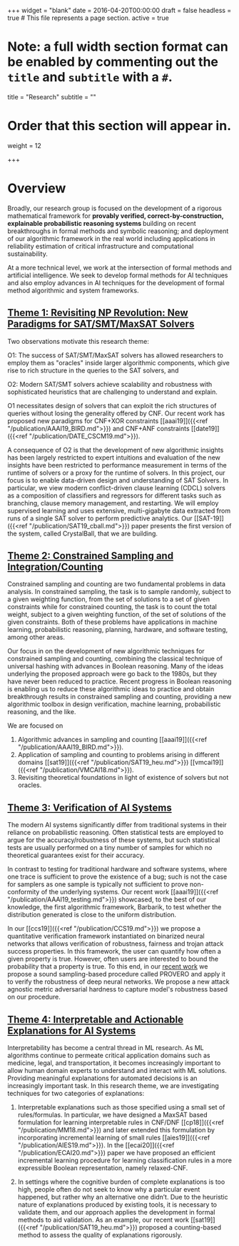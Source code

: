 +++
widget = "blank"
date = 2016-04-20T00:00:00
draft = false
headless = true  # This file represents a page section.
active = true


# Note: a full width section format can be enabled by commenting out the `title` and `subtitle` with a `#`.
title = "Research"
subtitle = ""

# Order that this section will appear in.
weight = 12

+++

# __Overview__

Broadly, our research group is focused on the development of a rigorous
mathematical framework for <b> provably verified, correct-by-construction,
explainable probabilistic reasoning systems </b> building on recent
breakthroughs in formal methods and symbolic reasoning; and deployment of our
algorithmic framework in the real world including applications in reliability
estimation of critical infrastructure and computational sustainability.

At a more technical level, we work at the intersection of formal methods and
artificial intelligence. We seek to develop formal methods for AI techniques and
also employ advances in AI techniques for the development of formal method
algorithmic and system frameworks.


## <u> Theme 1: Revisiting NP Revolution: New Paradigms for SAT/SMT/MaxSAT Solvers </u>

Two observations motivate this research theme:

O1: The success of SAT/SMT/MaxSAT solvers has allowed researchers to employ them
as "oracles" inside larger algorithmic components, which give rise to rich
structure in the queries to the SAT solvers, and

O2: Modern SAT/SMT solvers achieve scalability and robustness with sophisticated
heuristics that are challenging to understand and explain.

O1 necessitates design of solvers that can exploit the rich structures of
queries without losing the generality offered by CNF. Our recent work has
proposed new paradigms for CNF+XOR constraints [[aaai19]]({{<ref
"/publication/AAAI19_BIRD.md">}}) and CNF+ANF constraints [[date19]]({{<ref
"/publication/DATE_CSCM19.md">}}).

A consequence of O2 is that the development of new algorithmic insights has been
largely restricted to expert intuitions and evaluation of the new insights have
been restricted to performance measurement in terms of the runtime of solvers or
a proxy for the runtime of solvers. In this project, our focus is to enable
data-driven design and understanding of SAT Solvers. In particular, we view
modern conflict-driven clause learning (CDCL) solvers as a composition of
classifiers and regressors for different tasks such as branching, clause memory
management, and restarting. We will employ supervised learning and uses
extensive, multi-gigabyte data extracted from runs of a single SAT solver to
perform predictive analytics. Our [[SAT-19]]({{<ref
"/publication/SAT19_cball.md">}}) paper presents the first version of the
system, called CrystalBall, that we are building.



## <u> Theme 2: Constrained Sampling and Integration/Counting </u>

Constrained sampling and counting are two fundamental problems in data analysis.
In constrained sampling, the task is to sample randomly, subject to a given
weighting function, from the set of solutions to a set of given constraints
while for constrained counting, the task is to count the total weight, subject
to a given weighting function, of the set of solutions of the given constraints.
Both of these problems have applications in machine learning, probabilistic
reasoning, planning, hardware, and software testing, among other areas.

Our focus in on the development of new algorithmic techniques for constrained
sampling and counting, combining the classical technique of universal hashing
with advances in Boolean reasoning. Many of the ideas underlying the proposed
approach were go back to the 1980s, but they have never been reduced to
practice. Recent progress in Boolean reasoning is enabling us to reduce these
algorithmic ideas to practice and obtain breakthrough results in constrained
sampling and counting, providing a new algorithmic toolbox in design
verification, machine learning, probabilistic reasoning, and the like.

We are focused on

1. Algorithmic advances in sampling and counting [[aaai19]]({{<ref
   "/publication/AAAI19_BIRD.md">}}).
2. Application of sampling and counting to problems arising in different domains
   [[sat19]]({{<ref "/publication/SAT19_heu.md">}}) [[vmcai19]]({{<ref
   "/publication/VMCAI18.md">}}).
3. Revisiting theoretical foundations in light of existence of solvers but not
   oracles.


## <u> Theme 3: Verification of AI Systems </u>


The modern AI systems significantly differ from traditional systems in
their reliance on probabilistic reasoning.  Often statistical tests are
employed to argue for the accuracy/robustness of these systems, but such
statistical tests are usually performed on a tiny number of samples for
which no theoretical guarantees exist for their accuracy.

In contrast to testing for traditional hardware and software systems, where one
trace is sufficient to prove the existence of a bug; such is not the case for
samplers as one sample is typically not sufficient to prove non-conformity of
the underlying systems. Our recent work [[aaai19]]({{<ref
"/publication/AAAI19_testing.md">}}) showcased, to the best of our knowledge,
the first algorithmic framework, Barbarik, to test whether the distribution
generated is close to the uniform distribution.

In our [[ccs19]]({{<ref "/publication/CCS19.md">}}) we propose a quantitative
verification framework instantiated on binarized neural networks that allows
verification of robustness, fairness and trojan attack success properties. In
this framework, the user can quantify how often a given property is true.
However, often users are interested to bound the probability that a property is
true. To this end, in our [recent work](https://arxiv.org/abs/2002.06864) we propose a sound sampling-based
procedure called PROVERO and apply it to verify the robustness of deep neural
networks. We propose a new attack agnostic metric adversarial hardness to
capture model's robustness based on our procedure.


## <u> Theme 4: Interpretable and Actionable Explanations for AI Systems </u>

Interpretability has become a central thread in ML research. As ML algorithms
continue to permeate critical application domains such as medicine, legal, and
transportation, it becomes increasingly important to allow human domain experts
to understand and interact with ML solutions. Providing meaningful explanations
for automated decisions is an increasingly important task. In this research
theme, we are investigating techniques for two categories of explanations:

1. Interpretable explanations such as those specified using a small set of
   rules/formulas. In particular, we have designed a MaxSAT based formulation
   for learning interpretable rules in CNF/DNF [[cp18]]({{<ref
   "/publication/MM18.md">}}) and later extended this formulation by
   incorporating incremental learning of small rules [[aies19]]({{<ref
   "/publication/AIES19.md">}}). In the [[ecai20]]({{<ref
   "/publication/ECAI20.md">}}) paper we have proposed an efficient incremental
   learning procedure for learning classification rules in a more expressible
   Boolean representation, namely relaxed-CNF.


2. In settings where the cognitive burden of complete explanations is too high,
   people often do not seek to know why a particular event happened, but rather
   why an alternative one didn’t. Due to the heuristic nature of explanations
   produced by existing tools, it is necessary to validate them, and our
   approach applies the development in formal methods to aid validation. As an
   example, our recent work [[sat19]]({{<ref "/publication/SAT19_heu.md">}})
   proposed a counting-based method to assess the quality of explanations
   rigorously.

